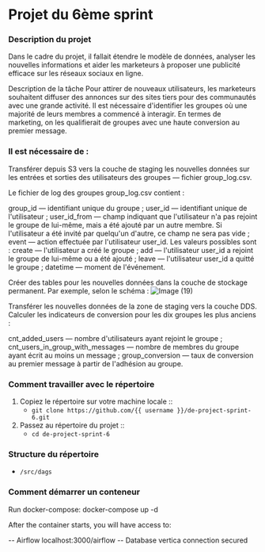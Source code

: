 # Projet du 6ème sprint

### Description du projet
Dans le cadre du projet, il fallait étendre le modèle de données, analyser les nouvelles informations et aider les marketeurs à proposer une publicité efficace sur les réseaux sociaux en ligne.

Description de la tâche
Pour attirer de nouveaux utilisateurs, les marketeurs souhaitent diffuser des annonces sur des sites tiers pour des communautés avec une grande activité. Il est nécessaire d'identifier les groupes où une majorité de leurs membres a commencé à interagir. En termes de marketing, on les qualifierait de groupes avec une haute conversion au premier message.

### Il est nécessaire de :
Transférer depuis S3 vers la couche de staging les nouvelles données sur les entrées et sorties des utilisateurs des groupes — fichier group_log.csv.

Le fichier de log des groupes group_log.csv contient :

group_id — identifiant unique du groupe ;
user_id — identifiant unique de l'utilisateur ;
user_id_from — champ indiquant que l'utilisateur n'a pas rejoint le groupe de lui-même, mais a été ajouté par un autre membre. Si l'utilisateur a été invité par quelqu'un d'autre, ce champ ne sera pas vide ;
event — action effectuée par l'utilisateur user_id. Les valeurs possibles sont :
create — l'utilisateur a créé le groupe ;
add — l'utilisateur user_id a rejoint le groupe de lui-même ou a été ajouté ;
leave — l'utilisateur user_id a quitté le groupe ;
datetime — moment de l'événement.

Créer des tables pour les nouvelles données dans la couche de stockage permanent. Par exemple, selon le schéma :
![Image (19)](https://github.com/user-attachments/assets/3f0927db-2252-4538-a7e3-3bc703bd2908)

Transférer les nouvelles données de la zone de staging vers la couche DDS.
Calculer les indicateurs de conversion pour les dix groupes les plus anciens :

cnt_added_users — nombre d'utilisateurs ayant rejoint le groupe ;
cnt_users_in_group_with_messages — nombre de membres du groupe ayant écrit au moins un message ;
group_conversion — taux de conversion au premier message à partir de l'adhésion au groupe.

### Comment travailler avec le répertoire

1. Copiez le répertoire sur votre machine locale ::
	* `git clone https://github.com/{{ username }}/de-project-sprint-6.git`
2. Passez au répertoire du projet :: 
	* `cd de-project-sprint-6`

### Structure du répertoire
- `/src/dags`

### Comment démarrer un conteneur
Run docker-compose:
docker-compose up -d

After the container starts, you will have access to:

-- Airflow
localhost:3000/airflow
-- Database
vertica connection secured
